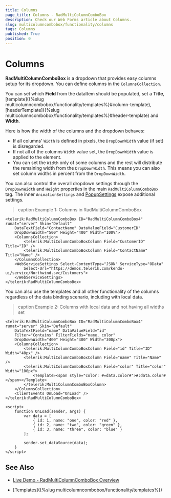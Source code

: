 ```yaml
---
title: Columns
page_title: Columns - RadMultiColumnComboBox
description: Check our Web Forms article about Columns.
slug: multicolumncombobox/functionality/columns
tags: Columns
published: True
position: 0
---
```


# Columns

**RadMultiColumnComboBox** is a dropdown that provides easy columns setup for its dropdown. You can define columns in the `ColumnsCollection`.

You can set which **Field** from the dataItem should be populated, set a **Title**, [template]({%slug multicolumncombobox/functionality/templates%}#column-template), [headerTemplate]({%slug multicolumncombobox/functionality/templates%}#header-template) and **Width**.

Here is how the width of the columns and the dropdown behaves:

* If all columns' `Width` is defined in pixels, the `DropDownWidth` value (if set) is disregarded.
* If not all of the columns `Width` value set, the `DropDownWidth` value is applied to the element.
* You can set the `Width` only of some columns and the rest will distribute the remaining width from the `DropDownWidth`. This means you can also set column widths in percent from the `DropDownWidth`.

You can also control the overall dropdown settings through the `DropDownWidth` and `Height` properties in the main `RadMultiColumnComboBox` tag. The inner `AnimationSettings` and [PopupSettings](https://docs.telerik.com/kendo-ui/api/javascript/ui/multicolumncombobox/configuration/popup) expose additional settings.

>caption Example 1: Columns in RadMultiColumnComboBox

````ASP.NET
<telerik:RadMultiColumnComboBox ID="RadMultiColumnComboBox4" runat="server" Skin="Default"
    DataTextField="ContactName" DataValueField="CustomerID"
    DropDownWidth="500" Height="400" Width="100%">
    <ColumnsCollection>
        <telerik:MultiColumnComboBoxColumn Field="CustomerID" Title="ID" />
        <telerik:MultiColumnComboBoxColumn Field="ContactName" Title="Name" />
    </ColumnsCollection>
    <WebServiceSettings Select-ContentType="JSON" ServiceType="OData"
        Select-Url="https://demos.telerik.com/kendo-ui/service/Northwind.svc/Customers">
    </WebServiceSettings>
</telerik:RadMultiColumnComboBox>
````

You can also use the templates and all other functionality of the columns regardless of the data binding scenario, including with local data.

>caption Example 2: Columns with local data and not having all widths set

````ASP.NET
<telerik:RadMultiColumnComboBox ID="RadMultiColumnComboBox4" runat="server" Skin="Default"
	DataTextField="name" DataValueField="id"
	Filter="Contains" FilterFields="name, color"
	DropDownWidth="400" Height="400" Width="300px">
	<ColumnsCollection>
		<telerik:MultiColumnComboBoxColumn Field="id" Title="ID" Width="40px" />
		<telerik:MultiColumnComboBoxColumn Field="name" Title="Name" />
		<telerik:MultiColumnComboBoxColumn Field="color" Title="color" Width="100px">
			<Template><span style="color: #=data.color#">#:data.color#</span></Template>
		</telerik:MultiColumnComboBoxColumn>
	</ColumnsCollection>
	<ClientEvents OnLoad="OnLoad" />
</telerik:RadMultiColumnComboBox>

<script>
	function OnLoad(sender, args) {
		var data = [
			{ id: 1, name: "one", color: "red" },
			{ id: 2, name: "two", color: "green" },
			{ id: 3, name: "three", color: "blue" }
		];

		sender.set_dataSource(data);
	}
</script>
````



## See Also

* [Live Demo - RadMultiColumnComboBox Overview](https://demos.telerik.com/aspnet-ajax/multicolumncombobox/overview/defaultcs.aspx)

* [Templates]({%slug multicolumncombobox/functionality/templates%})


